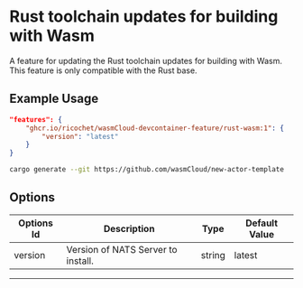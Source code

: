 
# Rust toolchain updates for building with Wasm

A feature for updating the Rust toolchain updates for building with Wasm.
This feature is only compatible with the Rust base.

## Example Usage

```json
"features": {
    "ghcr.io/ricochet/wasmCloud-devcontainer-feature/rust-wasm:1": {
        "version": "latest"
    }
}
```

```bash
cargo generate --git https://github.com/wasmCloud/new-actor-template
```

## Options

| Options Id | Description | Type | Default Value |
|-----|-----|-----|-----|
| version | Version of NATS Server to install. | string | latest |

---
